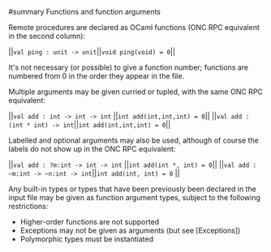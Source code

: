 #summary Functions and function arguments

Remote procedures are declared as OCaml functions (ONC RPC equivalent
in the second column):

||`val ping : unit -> unit`||`void ping(void) = 0`||

It's not necessary (or possible) to give a function number; functions
are numbered from 0 in the order they appear in the file.

Multiple arguments may be given curried or tupled, with the same ONC
RPC equivalent:

||`val add : int -> int -> int` ||`int add(int,int,int) = 0`||
||`val add : (int * int) -> int`||`int add(int,int,int) = 0`||

Labelled and optional arguments may also be used, although of course
the labels do not show up in the ONC RPC equivalent:

||`val add : ?m:int -> int -> int`   ||`int add(int *, int) = 0`||
||`val add : ~m:int -> ~n:int -> int`||`int add(int, int) = 0`  ||

Any built-in types or types that have been previously been declared in
the input file may be given as function argument types, subject to the
following restrictions:

  * Higher-order functions are not supported
  * Exceptions may not be given as arguments (but see [Exceptions])
  * Polymorphic types must be instantiated
